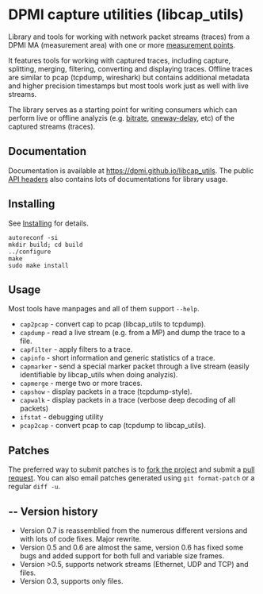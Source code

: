 DPMI capture utilities (libcap_utils)
=====================================

Library and tools for working with network packet streams (traces) from a DPMI MA (measurement area) with one or more [measurement points](https://github.com/DPMI/mp).

It features tools for working with captured traces, including capture, splitting, merging, filtering, converting and displaying traces. Offline traces are similar to pcap (tcpdump, wireshark) but contains additional metadata and higher precision timestamps but most tools work just as well with live streams.

The library serves as a starting point for writing consumers which can perform live or offline analyzis (e.g. [bitrate](https://github.com/DPMI/consumer-bitrate), [oneway-delay](https://github.com/DPMI/consumer-onewaydelay), etc) of the captured streams (traces).

Documentation
-------------

Documentation is available at https://dpmi.github.io/libcap_utils. The public [API headers](caputils) also contains lots of documentations for library usage.

Installing
----------

See [Installing](https://dpmi.github.io/libcap_utils/#/0.7/install) for details.

    autoreconf -si
    mkdir build; cd build
    ../configure 
    make
    sudo make install

Usage
-----

Most tools have manpages and all of them support `--help`.

* `cap2pcap` - convert cap to pcap (libcap_utils to tcpdump).
* `capdump` - read a live stream (e.g. from a MP) and dump the trace to a file.
* `capfilter` - apply filters to a trace.
* `capinfo` - short information and generic statistics of a trace.
* `capmarker` - send a special marker packet through a live stream (easily identifiable by libcap_utils when doing analyzis).
* `capmerge` - merge two or more traces.
* `capshow` - display packets in a trace (tcpdump-style).
* `capwalk` - display packets in a trace (verbose deep decoding of all packets)
* `ifstat` - debugging utility
* `pcap2cap` - convert pcap to cap (tcpdump to libcap_utils).

Patches
-------

The preferred way to submit patches is to [fork the project](https://help.github.com/articles/working-with-forks/) and submit a [pull request](https://help.github.com/articles/using-pull-requests/). You can also email patches generated using `git format-patch` or a regular `diff -u`.

--
Version history
---------------

* Version 0.7 is reassemblied from the numerous different versions and with lots of code fixes. Major rewrite.
* Version 0.5 and 0.6 are almost the same, version 0.6 has fixed some bugs and added support for both full and variable size frames.
* Version >0.5, supports network streams (Ethernet, UDP and TCP) and files.
* Version 0.3, supports only files.
